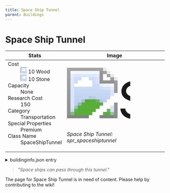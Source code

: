 ```yaml
---
title: Space Ship Tunnel
parent: Buildings
---
```

# Space Ship Tunnel

[//]: # (Pre-generated content)
<table><thead><tr><th>Stats</th><th>Image</th></tr></thead><tbody><tr><td><dl><dt>Cost</dt><dd><div class="resource-icon"><img style="object-position: -637px -751px;" src="https://tfe2-wiki.github.io/assets/sprites.png"></div> 10 Wood<br><div class="resource-icon"><img style="object-position: -637px -737px;" src="https://tfe2-wiki.github.io/assets/sprites.png"></div> 10 Stone</dd><dt>Capacity</dt><dd>None</dd><dt>Research Cost</dt><dd>150</dd><dt>Category</dt><dd>Transportation</dd><dt>Special Properties</dt><dd>Premium</dd><dt>Class Name</dt><dd>SpaceShipTunnel</dd></dl></td><td><style>.building-image {width: 200px;height: 200px;overflow: hidden;position: relative;}.building-image img {image-rendering: pixelated;object-fit: none;transform: scale(10);transform-origin: left top;position: absolute;left: 0;top: 0;}.resource-image {width: 200px;height: 200px;overflow: hidden;position: relative;}.resource-image img {image-rendering: pixelated;object-fit: none;transform: scale(20);transform-origin: left top;position: absolute;left: 0;top: 0;}.building-icon {width: 20px;height: 20px;overflow: hidden;position: relative;display: inline-block;}.building-icon img {image-rendering: pixelated;object-fit: none;transform: scale(1);transform-origin: left top;position: absolute;left: 0;top: 0;}.resource-icon {width: 20px;height: 20px;overflow: hidden;position: relative;display: inline-block;}.resource-icon img {image-rendering: pixelated;object-fit: none;transform: scale(2);transform-origin: left top;position: absolute;left: 0;top: 0;}</style><div class="building-image"><img style="object-position: -46px -242px;" src="https://tfe2-wiki.github.io/assets/sprites.png" alt="Space Ship Tunnel Back"><img style="object-position: -24px -242px;" src="https://tfe2-wiki.github.io/assets/sprites.png" alt="Space Ship Tunnel"></div><i>Space Ship Tunnel: spr_spaceshiptunnel</i></td></tr></tbody></table><details><summary>buildinginfo.json entry</summary>```json
	{
    "className": "SpaceShipTunnel",
    "food": 0,
    "wood": 10,
    "stone": 10,
    "machineParts": 0,
    "knowledge": 150,
    "category": "Transportation",
    "unlockedByDefault": false,
    "specialInfo": [
        "premium"
    ]
}
	```</details><blockquote><i>"Space ships can pass through this tunnel."</i></blockquote>

The page for Space Ship Tunnel is in need of content. Please help by contributing to the wiki!
